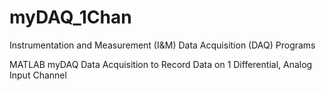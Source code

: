 # myDAQ_1Chan

Instrumentation and Measurement (I&M) Data Acquisition (DAQ) Programs

MATLAB myDAQ Data Acquisition to Record Data on 1 Differential, Analog Input Channel
